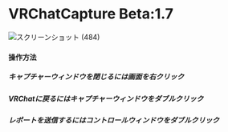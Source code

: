 # VRChatCapture Beta:1.7  
![スクリーンショット (484)](https://user-images.githubusercontent.com/51302983/89489187-da1bed00-d7e4-11ea-97cf-8f16d08816aa.png)　　
#### 操作方法  
##### キャプチャーウィンドウを閉じるには画面を右クリック  
##### VRChatに戻るにはキャプチャーウィンドウをダブルクリック　　
##### レポートを送信するにはコントロールウィンドウをダブルクリック

